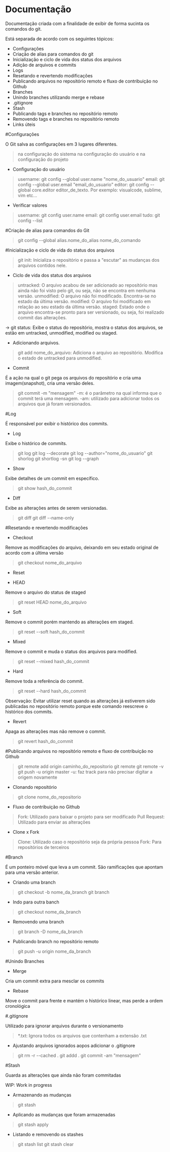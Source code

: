 Documentação
============

Documentação criada com a finalidade de exibir de forma sucinta os comandos do git.

Está separada de acordo com os seguintes tópicos:

- Configurações
- Criação de alias para comandos do git
- Inicialização e ciclo de vida dos status dos arquivos
- Adição de arquivos e commits
- Logs
- Resetando e revertendo modificações
- Publicando arquivos no repositório remoto e fluxo de contribuição no Github
- Branches
- Unindo branches utilizando merge e rebase
- .gitignore
- Stash
- Publicando tags e branches no repositório remoto
- Removendo tags e branches no repositório remoto
- Links úteis

#Configurações

O Git salva as configurações em 3 lugares diferentes.

> na configuração do sistema
> na configuração do usuário
> e na configuração do projeto

- Configuração do usuário

> username: git config --global user.name "nome_do_usuario"
> email: git config --global user.email "email_do_usuario"
> editor: git config --global core.editor editor_de_texto. Por exemplo: visualcode, sublime, vim etc...

- Verificar valores

> username: git config user.name
> email: git config user.email
> tudo: git config --list

#Criação de alias para comandos do Git

> git config --global alias.nome_do_alias nome_do_comando

#Inicialização e ciclo de vida do status dos arquivos

> git init: Inicializa o repositório e passa a "escutar" as mudanças dos arquivos contidos nele.

- Ciclo de vida dos status dos arquivos

> untracked: O arquivo acabou de ser adicionado ao repositório mas ainda não foi visto pelo git, ou seja,
não se encontra em nenhuma versão.
> unmodified: O arquivo não foi modificado. Encontra-se no estado da última versão.
> modified: O arquivo foi modificado em relação ao seu estado da última versão.
> staged: Estado onde o arquivo encontra-se pronto para ser versionado, ou seja, foi realizado commit das alterações.

-> git status: Exibe o status do repositório, mostra o status dos arquivos, se estão em untracked, unmodified, modified ou staged.

- Adicionando arquivos.

> git add nome_do_arquivo: Adiciona o arquivo ao repositório. Modifica o estado de untracked para unmodified.

- Commit

É a ação na qual o git pega os arquivos do repositório e cria uma imagem(snapshot), cria uma versão deles.

> git commit -m "mensagem"
> -m: é o parâmetro na qual informa que o commit terá uma mensagem.
> -am: utilizado para adicionar todos os arquivos que já foram versionados.

#Log

É responsável por exibir o histórico dos commits.

- Log

Exibe o histórico de commits.

> git log
> git log --decorate
> git log --author="nome_do_usuario"
> git shorlog
> git shortlog -sn
> git log --graph

- Show

Exibe detalhes de um commit em específico.

> git show hash_do_commit

- Diff

Exibe as alterações antes de serem versionadas.

> git diff
> git diff --name-only

#Resetando e revertendo modificações

- Checkout

Remove as modificações do arquivo, deixando em seu estado original de acordo com a última versão

> git checkout nome_do_arquivo

- Reset

* HEAD

Remove o arquivo do status de staged

> git reset HEAD nome_do_arquivo

* Soft

Remove o commit porém mantendo as alterações em staged.

> git reset --soft hash_do_commit

* Mixed

Remove o commit e muda o status dos arquivos para modified.

> git reset --mixed hash_do_commit

* Hard

Remove toda a referência do commit.

> git reset --hard hash_do_commit

Observação: Evitar utilizar reset quando as alterações já estiverem sido publicadas no repositório remoto porque este comando reescreve o histórico dos commits.

- Revert

Apaga as alterações mas não remove o commit.

> git revert hash_do_commit

#Publicando arquivos no repositório remoto e fluxo de contribuição no Github

> git remote add origin caminho_do_repositorio
> git remote
> git remote -v
> git push -u origin master
> -u: faz track para não precisar digitar a origem novamente

- Clonando repositório

> git clone nome_do_repositorio

- Fluxo de contribuição no Github

> Fork: Utilizado para baixar o projeto para ser modificado
> Pull Request: Utilizado para enviar as alterações

- Clone x Fork

> Clone: Utilizado caso o repositório seja da própria pessoa
> Fork: Para repositórios de terceiros

#Branch

É um ponteiro móvel que leva a um commit. São ramificações que apontam para uma versão anterior.

- Criando uma branch

> git checkout -b nome_da_branch
> git branch

- Indo para outra banch

> git checkout nome_da_branch

- Removendo uma branch

> git branch -D nome_da_branch

- Publicando branch no repositório remoto

> git push -u origin nome_da_branch

#Unindo Branches

- Merge

Cria um commit extra para mesclar os commits

- Rebase

Move o commit para frente e mantém o histórico linear, mas perde a ordem cronológica

#.gitignore

Utilizado para ignorar arquivos durante o versionamento

> *.txt: Ignora todos os arquivos que contenham a extensão .txt

- Ajustando arquivos ignorados aopos adicionar o .gitignore

> git rm -r --cached .
> git addd .
> git commit -am "mensagem"

#Stash

Guarda as alterações que ainda não foram commitadas

WIP: Work in progress

- Armazenando as mudanças

> git stash

- Aplicando as mudanças que foram armazenadas

> git stash apply

- Listando e removendo os stashes

> git stash list
> git stash clear
